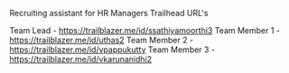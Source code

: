 Recruiting assistant for HR Managers
Trailhead URL's

Team Lead - https://trailblazer.me/id/ssathiyamoorthi3
Team Member 1 - https://trailblazer.me/id/uthas2
Team Member 2 - https://trailblazer.me/id/vpappukutty
Team Member 3 - https://trailblazer.me/id/vkarunanidhi2
